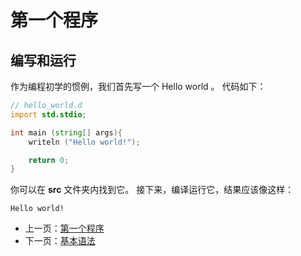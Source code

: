 # 第一个程序
## 编写和运行
作为编程初学的惯例，我们首先写一个 Hello world 。
代码如下：
``` d
// hello_world.d
import std.stdio;

int main (string[] args){
    writeln ("Hello world!");

    return 0;
}
```
你可以在 **src** 文件夹内找到它。
接下来，编译运行它，结果应该像这样：
```
Hello world!
```
- 上一页：[第一个程序](hello_world.md)
- 下一页：[基本语法](basic_syntax.md)
